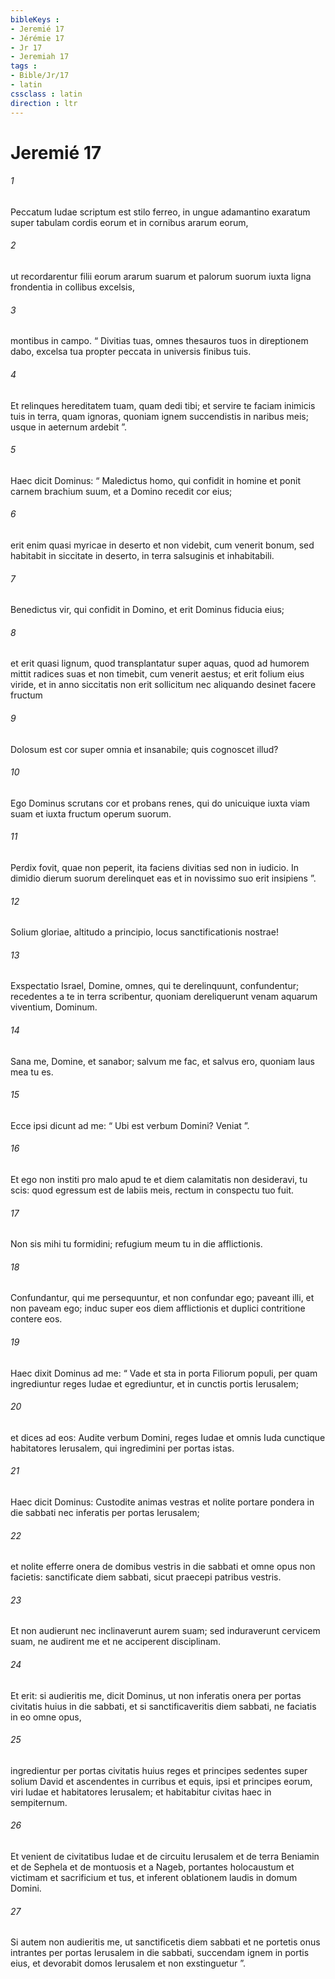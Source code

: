 ```yaml
---
bibleKeys : 
- Jeremié 17
- Jérémie 17
- Jr 17
- Jeremiah 17
tags : 
- Bible/Jr/17
- latin
cssclass : latin
direction : ltr
---
```


# Jeremié 17

###### 1
Peccatum Iudae scriptum est stilo ferreo, in ungue adamantino exaratum super tabulam cordis eorum et in cornibus ararum eorum,
###### 2
ut recordarentur filii eorum ararum suarum et palorum suorum iuxta ligna frondentia in collibus excelsis,
###### 3
montibus in campo. “ Divitias tuas, omnes thesauros tuos in direptionem dabo, excelsa tua propter peccata in universis finibus tuis.
###### 4
Et relinques hereditatem tuam, quam dedi tibi; et servire te faciam inimicis tuis in terra, quam ignoras, quoniam ignem succendistis in naribus meis; usque in aeternum ardebit ”.
###### 5
Haec dicit Dominus: “ Maledictus homo, qui confidit in homine et ponit carnem brachium suum, et a Domino recedit cor eius;
###### 6
erit enim quasi myricae in deserto et non videbit, cum venerit bonum, sed habitabit in siccitate in deserto, in terra salsuginis et inhabitabili.
###### 7
Benedictus vir, qui confidit in Domino, et erit Dominus fiducia eius;
###### 8
et erit quasi lignum, quod transplantatur super aquas, quod ad humorem mittit radices suas et non timebit, cum venerit aestus; et erit folium eius viride, et in anno siccitatis non erit sollicitum nec aliquando desinet facere fructum
###### 9
Dolosum est cor super omnia et insanabile; quis cognoscet illud?
###### 10
Ego Dominus scrutans cor et probans renes, qui do unicuique iuxta viam suam et iuxta fructum operum suorum.
###### 11
Perdix fovit, quae non peperit, ita faciens divitias sed non in iudicio. In dimidio dierum suorum derelinquet eas et in novissimo suo erit insipiens ”.
###### 12
Solium gloriae, altitudo a principio, locus sanctificationis nostrae!
###### 13
Exspectatio Israel, Domine, omnes, qui te derelinquunt, confundentur; recedentes a te in terra scribentur, quoniam dereliquerunt venam aquarum viventium, Dominum.
###### 14
Sana me, Domine, et sanabor; salvum me fac, et salvus ero, quoniam laus mea tu es.
###### 15
Ecce ipsi dicunt ad me: “ Ubi est verbum Domini? Veniat ”.
###### 16
Et ego non institi pro malo apud te et diem calamitatis non desideravi, tu scis: quod egressum est de labiis meis, rectum in conspectu tuo fuit.
###### 17
Non sis mihi tu formidini; refugium meum tu in die afflictionis.
###### 18
Confundantur, qui me persequuntur, et non confundar ego; paveant illi, et non paveam ego; induc super eos diem afflictionis et duplici contritione contere eos.
###### 19
Haec dixit Dominus ad me: “ Vade et sta in porta Filiorum populi, per quam ingrediuntur reges Iudae et egrediuntur, et in cunctis portis Ierusalem; 
###### 20
et dices ad eos: Audite verbum Domini, reges Iudae et omnis Iuda cunctique habitatores Ierusalem, qui ingredimini per portas istas. 
###### 21
Haec dicit Dominus: Custodite animas vestras et nolite portare pondera in die sabbati nec inferatis per portas Ierusalem; 
###### 22
et nolite efferre onera de domibus vestris in die sabbati et omne opus non facietis: sanctificate diem sabbati, sicut praecepi patribus vestris. 
###### 23
Et non audierunt nec inclinaverunt aurem suam; sed induraverunt cervicem suam, ne audirent me et ne acciperent disciplinam. 
###### 24
Et erit: si audieritis me, dicit Dominus, ut non inferatis onera per portas civitatis huius in die sabbati, et si sanctificaveritis diem sabbati, ne faciatis in eo omne opus, 
###### 25
ingredientur per portas civitatis huius reges et principes sedentes super solium David et ascendentes in curribus et equis, ipsi et principes eorum, viri Iudae et habitatores Ierusalem; et habitabitur civitas haec in sempiternum. 
###### 26
Et venient de civitatibus Iudae et de circuitu Ierusalem et de terra Beniamin et de Sephela et de montuosis et a Nageb, portantes holocaustum et victimam et sacrificium et tus, et inferent oblationem laudis in domum Domini. 
###### 27
Si autem non audieritis me, ut sanctificetis diem sabbati et ne portetis onus intrantes per portas Ierusalem in die sabbati, succendam ignem in portis eius, et devorabit domos Ierusalem et non exstinguetur ”.
